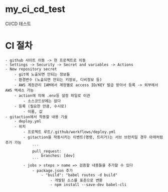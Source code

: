 # my_ci_cd_test
CI/CD 테스트

# CI 절차
    - github 사이트 이동 -> 현 프로젝트로 이동
    - Settings -> Security -> Secret and variables -> Actions
    - New repository secret
        - git에 노출되면 안되는 정보들
        - 환경변수 (노출되면 안되는 키정보, 디비정보 등)
        - AWS 계정관리 IAM에서 계정별로 access ID/KEY 발급 받아서 등록 -> 외부에서 AWS 엑세스 가능
        - action에 의해 .env등 설정 파일로 이관
            - 소스코드상에는 없다
        - 등록 (필요한 만큼, 수시로)
            - 이름, 값
    - gitaction에서 작동할 내용 기술
        - deploy.yml
        - 위치
            - 프로젝트 루트/.github/workflows/deploy.yml
            - gitaction을 작동시키는 이벤트(명령, 트리거)는 서브 브런치일 경우 아래처럼 추가 가능
                ```
                pull_request:
                    branches: [dev]
                ```
            - jobs > steps > name => 검증할 내용들을 추가할 수 있다
                - package.json 추가
                    - "build": "babel routes -d build"
                        - 개발된 소스를 표준으로 변환
                        - npm install --save-dev babel-cli